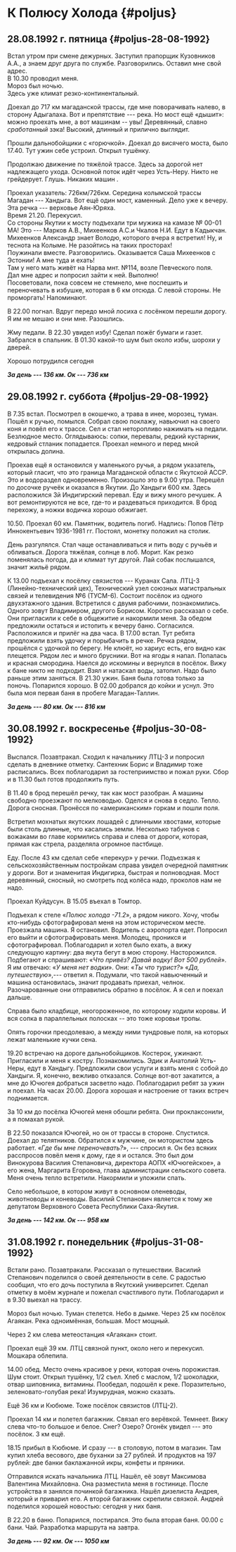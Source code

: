 # К Полюсу Холода {#poljus} 

## 28.08.1992 г. пятница {#poljus-28-08-1992}

Встал утром при смене дежурных.
Заступил прапорщик Кузовников А.А., а знаем друг друга по службе.
Разговорились.
Оставил мне свой адрес.  
В 10.30 проводил меня.  
Мороз был ночью.  
Здесь уже климат резко-континентальный.  

Доехал до 717 км магаданской трассы, где мне поворачивать налево, в сторону Адыгалаха.
Вот и препятствие --- река.
Но мост ещё «дышит»: можно проехать мне, а вот машинам -- увы!
Деревянный, славно *сработанный* зэка!
Высокий, длинный и прилично выглядит.

Прошли дальнобойщики с «горючкой».
Доехал до висячего моста, было 17.40.
Тут ужин себе устроил.
Открыл тушёнку.

Продолжаю движение по тяжёлой трассе.
Здесь за дорогой нет надлежащего ухода.
Основной поток идёт через Усть-Неру.
Никто не грейдерует.
Глушь.
Никаких машин .

Проехал указатель: 726км/726км.
Середина колымской трассы Магадан --- Хандыга.
Вот ещё один мост, каменный.
Дело уже к вечеру.
Эта речка --- верховье Аян-Юряха.  
Время 21.20.
Перекусил.  
Со стороны Якутии к мосту подъехали три мужика на камазе № 00-01 МА!
Это --- Марков А.В., Михеенков А.С.и Чкалов Н.И.
Едут в Кадыкчан.
Михеенков Александр знает Володю, которого вчера я встретил!
Ну, и теснота на Колыме. Не разойтись на таких просторах!  
Поужинали вместе. Разговорились. Оказывается Саша Михеенков с Эстонии! А мне туда и ехать!  
Там у него мать живёт на Нарва мнт. №114, возле Певческого поля.  
Дал мне адрес и попросил зайти к ней. Выполню!  
Посоветовали, пока совсем не стемнело, мне поспешить и переночевать в избушке, которая в 6 км отсюда. С левой стороны. Не проморгать! Напоминают.

В 22.00 погнал.
Вдруг передо мной лосиха с лосёнком перешли дорогу. Я им не мешаю и они мне. Разошлись.

Жму педали. В 22.30 увидел избу!
Сделал пожёг бумаги и газет. Забрался в спальник. В 01.30 какой-то шум был около избы, шорохи у дверей.  

Хорошо потрудился сегодня

***За день --- 136 км. Ок --- 736 км***

## 29.08.1992 г. суббота {#poljus-29-08-1992}

В 7.35 встал. Посмотрел в окошечко, а трава в инее, морозец, туман.
Пошёл к ручью, помылся. Собрал свою поклажу, навьючил на своего коня и повёл его к трассе. Сел и стал неторопливо нажимать на педали. Безлюдное место. Оглядываюсь: сопки, перевалы, редкий кустарник, кедровый стланик попадается. Проехал немного и перед мной открылась долина.  

Проехав ещё я остановился у маленького ручья, а рядом указатель, который гласит, что это граница Магаданской области с Якутской АССР. Это и водораздел одновременно. Произошло это в 9.00 утра.
Перешёл по досочке ручеёк и оказался в Якутии. До Хандыги 600 км. 
Здесь расположился 3й Индигирский перевал. Еду и вижу много речушек. А вот ремонтируются не все, где-то и раздеваться приходится. В брод перехожу, а ножки водичка хорошо обжигает.

10.50. Проехал 60 км. Памятник, водитель погиб.
Надпись: Попов Пётр Иннокентьевич 1936-1981 гг.
Постоял, монетку положил на столик.  

День разгулялся. Стал чаще останавливаться и пить воду с ручьёв и обливаться. Дорога тяжёлая, солнце в лоб. Морит. Как резко поменялась погода, да и климат тут другой. Лай собак послышался, значит жильё рядом.  

К 13.00 подъехал к посёлку связистов --- Куранах Сала. ЛТЦ-3 (Линейно-технический цех), Технический узел союзных магистральных связей и телевидения №6 (ТУСМ-6). Состоит посёлок из одного двухэтажного здания. Встретился с двумя рабочими, познакомились.
Одного зовут Владимиром, другого Борисом. Коротко рассказал о себе.
Они пригласили к себе в общежитие и накормили меня. За обедом предложили остаться и истопить к вечеру баню. Согласился. Расположился и прилёг на два часа. В 17.00 встал. Тут ребята предложили взять удочку и порыбачить в речке. Речка рядом, прошёлся с удочкой по берегу. Не клюёт, но хариус есть, его видно как плещется. Рядом лес и много брусники. Вот на ягоды я напал.
Попалась и красная смородина. Наелся до искомины и вернулся в посёлок. Вижу к бане никто не подходит. Взял и натаскал воды, затопил. Надо было раньше этим заняться. В 21.30 ужин. Баня была готова только за поночь. Попарился хорошо. В 02.00 добрался до койки и уснул. Это была моя первая баня в пробеге Магадан-Таллин.

***За день --- 80 км. Ок --- 816 км***

## 30.08.1992 г. воскресенье {#poljus-30-08-1992}

Выспался. Позавтракал. Сходил к начальнику ЛТЦ-3 и попросил сделать в дневнике отметку. Сантехник Борис и Владимир тоже расписались. Всех поблагодарил за гостеприимство и пожал руки. Сбор и в 11.30 был готов продолжить путь.

В 11.40 в брод перешёл речку, так как мост разобран. А машины свободно проезжают по мелководью. Оделся и снова в седло. Тепло. Дорога сносная. Пронёсся по «американским» горкам и пошли поля.

Встретил мохнатых якутских лошадей с длинными хвостами, которые были столь длинные, что касались земли. Несколько табунов с вожаками во главе кормились справа и слева от дороги, которая, прямая как стрела, разделяла огромное пастбище.

Еду. После 43 км сделал себе «перекур» у речки. Подъезжая к сельскохозяйственным постройкам справа увидел очередной памятник у дороги. Вот и знаменитая Индигирка, быстрая и полноводная.
Мост деревянный, сносный, но смотреть под колёса надо, проколов нам не надо.

Проехал Куйдусун. В 15.05 въехал в Томтор.

Подъехал к стеле «*Полюс холода -71.2*», а рядом никого. Хочу, чтобы кто-нибудь сфотографировал меня на этом историческом месте. Проезжала машина. Я остановил. Водитель с аэропорта едет. Попросил его выйти и сфотографировать меня. Молодец, проникся и сфотографировал. Поблагодарил и хотел было ехать, а вижу следующую картину: два якута бегут в мою сторону. Насторожился. Подбегают и спрашивают: «*Что привёз? Давай водку! Вот 500 рублей*». Я им отвечаю: «*У меня нет водки*». Они: «*Ты что турист?*» «*Да, путешествую*»,--- ответил я. Подумали, что такой навьюченный и машина остановилась, значит продавать приехал, челнок. Разочарованные они отправились обратно в посёлок. А я сел и поехал дальше.

Справа было кладбище, неогороженное, по которому ходили коровы.
И вся сопка в параллельных полосках -- это тоже коровьи тропы.

Опять горочки преодолеваю, а между ними тундровые поля, на которых лежат маленькие кучки сена.

19.20 встречаю на дороге дальнобойщиков. Костерок, ужинают.
Пригласили и меня к костру. Познакомились. Эдик и Анатолий Усть-Неры, едут в Хандыгу. Предложили свои услуги и взять меня с собой до Хандыги. Я, конечно, вежливо отказался. Солнце вот-вот закатится, а мне до Ючюгея добраться засветло надо. Поблагодарил ребят за ужин и поехал. На часах 20.00. Дорога хорошая и настроение от таких встреч поднимается.

За 10 км до посёлка Ючюгей меня обошли ребята. Они проклаксонили, а я помахал рукой.

В 22.50 показался Ючюгей, но он от трассы в стороне. Спустился. Доехал до телятников. Обратился к мужчине, он мотористом здесь работает. «*Где бы мне переночевать?*», --- спросил я. Он без всяких расспросов повёл меня к дому, где я и остался. Это был дом Винокурова Василия Степановича, директора АОПХ «Ючюгейское», а его жена, Маргарита Егоровна, глава администрации сельского совета.
Меня очень тепло встретили. Накормили и уложили спать.

Село небольшое, в котором живут в основном оленеводы, животноводы и коневоды. Василий Степанович является к тому же депутатом Верховного Совета Республики Саха-Якутия.

***За день --- 142 км. Ок --- 958 км***

## 31.08.1992 г. понедельник {#poljus-31-08-1992}

Встали рано. Позавтракали. Рассказал о путешествии. Василий Степанович поделился о своей деятельности в селе. С радостью сообщил, что его дочь поступила в Якутский университет. Сделал отметку в моём журнале и пожелал счастливого пути. Поблагодарил и в 9.30 выехал на трассу.

Мороз был ночью. Туман стелется. Небо в дымке. Через 25 км посёлок Агаякан. Река одноимённая, большая. Мост мощный.

Через 2 км слева метеостанция «Агаякан» стоит.

Проехал ещё 39 км. ЛТЦ связной пункт, около него и перекусил. Мошкара облепила. 

14.00 обед. Место очень красивое у реки, которая очень порожистая. Шум стоит. Открыл тушёнку, 1/2 съел. Хлеб с маслом, 1/2 шоколадки, отвар шиповника, витамины. Пообедал, подошёл к реке. Поразительно, зеленовато-голубая река! Изумрудная, можно сказать.

Ещё 36 км и Кюбюме. Тоже посёлок связистов (ЛТЦ-2).

Проехал 14 км и полетел багажник. Связал его верёвкой. Темнеет. Вижу слева что-то большое и белое. Снег? Озеро? Огонёк увидел --- это посёлок. 3 км ещё.

18.15 прибыл в Кюбюме. И сразу --- в столовую, потом в магазин.
Там купил хлеба весового, две буханки за 27 рублей. И продуктов на 197 рублей: две банки баклажанной икры, конфеты и пряники.

Отправился искать начальника ЛТЦ. Нашёл, её зовут Максимова Валентина Михайловна. Она разместила меня в гостинице. После устройства я занялся починкой багажника. Нашёл дизелиста Андрея, который и приварил его. А второй багажник скрепили связкой. Андрей поделился хорошей новостью: сегодня у них баня.  

В 22.20 в баню. Попарился, постирался. Это была вторая баня. 00.00 с бани. Чай. Разработка маршрута на завтра.

***За день --- 92 км. Ок --- 1050 км***
